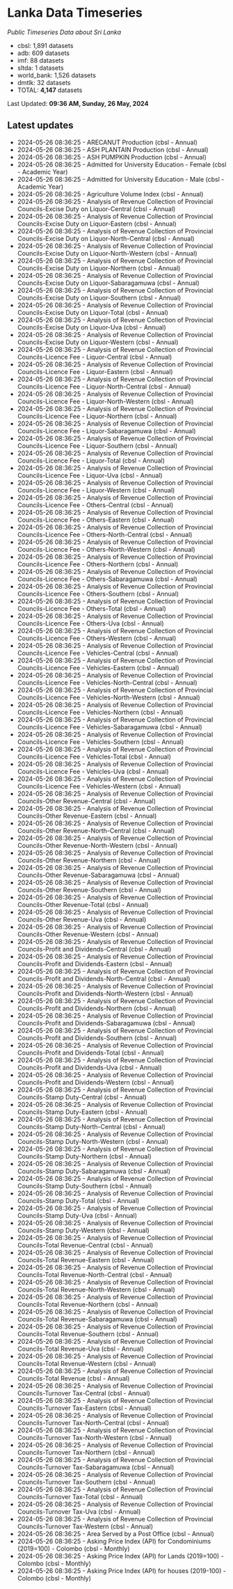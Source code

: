 # Lanka Data Timeseries
*Public Timeseries Data about Sri Lanka*

* cbsl: 1,891 datasets
* adb: 609 datasets
* imf: 88 datasets
* sltda: 1 datasets
* world_bank: 1,526 datasets
* dmtlk: 32 datasets
* TOTAL: **4,147** datasets

Last Updated: **09:36 AM, Sunday, 26 May, 2024**

## Latest updates

* 2024-05-26 08:36:25 - ARECANUT Production (cbsl - Annual)
* 2024-05-26 08:36:25 - ASH PLANTAIN Production (cbsl - Annual)
* 2024-05-26 08:36:25 - ASH PUMPKIN Production (cbsl - Annual)
* 2024-05-26 08:36:25 - Admitted for University Education - Female (cbsl - Academic Year)
* 2024-05-26 08:36:25 - Admitted for University Education - Male (cbsl - Academic Year)
* 2024-05-26 08:36:25 - Agriculture Volume Index (cbsl - Annual)
* 2024-05-26 08:36:25 - Analysis of Revenue Collection of Provincial Councils-Excise Duty on Liquor-Central (cbsl - Annual)
* 2024-05-26 08:36:25 - Analysis of Revenue Collection of Provincial Councils-Excise Duty on Liquor-Eastern (cbsl - Annual)
* 2024-05-26 08:36:25 - Analysis of Revenue Collection of Provincial Councils-Excise Duty on Liquor-North-Central (cbsl - Annual)
* 2024-05-26 08:36:25 - Analysis of Revenue Collection of Provincial Councils-Excise Duty on Liquor-North-Western (cbsl - Annual)
* 2024-05-26 08:36:25 - Analysis of Revenue Collection of Provincial Councils-Excise Duty on Liquor-Northern (cbsl - Annual)
* 2024-05-26 08:36:25 - Analysis of Revenue Collection of Provincial Councils-Excise Duty on Liquor-Sabaragamuwa (cbsl - Annual)
* 2024-05-26 08:36:25 - Analysis of Revenue Collection of Provincial Councils-Excise Duty on Liquor-Southern (cbsl - Annual)
* 2024-05-26 08:36:25 - Analysis of Revenue Collection of Provincial Councils-Excise Duty on Liquor-Total (cbsl - Annual)
* 2024-05-26 08:36:25 - Analysis of Revenue Collection of Provincial Councils-Excise Duty on Liquor-Uva (cbsl - Annual)
* 2024-05-26 08:36:25 - Analysis of Revenue Collection of Provincial Councils-Excise Duty on Liquor-Western (cbsl - Annual)
* 2024-05-26 08:36:25 - Analysis of Revenue Collection of Provincial Councils-Licence Fee - Liquor-Central (cbsl - Annual)
* 2024-05-26 08:36:25 - Analysis of Revenue Collection of Provincial Councils-Licence Fee - Liquor-Eastern (cbsl - Annual)
* 2024-05-26 08:36:25 - Analysis of Revenue Collection of Provincial Councils-Licence Fee - Liquor-North-Central (cbsl - Annual)
* 2024-05-26 08:36:25 - Analysis of Revenue Collection of Provincial Councils-Licence Fee - Liquor-North-Western (cbsl - Annual)
* 2024-05-26 08:36:25 - Analysis of Revenue Collection of Provincial Councils-Licence Fee - Liquor-Northern (cbsl - Annual)
* 2024-05-26 08:36:25 - Analysis of Revenue Collection of Provincial Councils-Licence Fee - Liquor-Sabaragamuwa (cbsl - Annual)
* 2024-05-26 08:36:25 - Analysis of Revenue Collection of Provincial Councils-Licence Fee - Liquor-Southern (cbsl - Annual)
* 2024-05-26 08:36:25 - Analysis of Revenue Collection of Provincial Councils-Licence Fee - Liquor-Total (cbsl - Annual)
* 2024-05-26 08:36:25 - Analysis of Revenue Collection of Provincial Councils-Licence Fee - Liquor-Uva (cbsl - Annual)
* 2024-05-26 08:36:25 - Analysis of Revenue Collection of Provincial Councils-Licence Fee - Liquor-Western (cbsl - Annual)
* 2024-05-26 08:36:25 - Analysis of Revenue Collection of Provincial Councils-Licence Fee - Others-Central (cbsl - Annual)
* 2024-05-26 08:36:25 - Analysis of Revenue Collection of Provincial Councils-Licence Fee - Others-Eastern (cbsl - Annual)
* 2024-05-26 08:36:25 - Analysis of Revenue Collection of Provincial Councils-Licence Fee - Others-North-Central (cbsl - Annual)
* 2024-05-26 08:36:25 - Analysis of Revenue Collection of Provincial Councils-Licence Fee - Others-North-Western (cbsl - Annual)
* 2024-05-26 08:36:25 - Analysis of Revenue Collection of Provincial Councils-Licence Fee - Others-Northern (cbsl - Annual)
* 2024-05-26 08:36:25 - Analysis of Revenue Collection of Provincial Councils-Licence Fee - Others-Sabaragamuwa (cbsl - Annual)
* 2024-05-26 08:36:25 - Analysis of Revenue Collection of Provincial Councils-Licence Fee - Others-Southern (cbsl - Annual)
* 2024-05-26 08:36:25 - Analysis of Revenue Collection of Provincial Councils-Licence Fee - Others-Total (cbsl - Annual)
* 2024-05-26 08:36:25 - Analysis of Revenue Collection of Provincial Councils-Licence Fee - Others-Uva (cbsl - Annual)
* 2024-05-26 08:36:25 - Analysis of Revenue Collection of Provincial Councils-Licence Fee - Others-Western (cbsl - Annual)
* 2024-05-26 08:36:25 - Analysis of Revenue Collection of Provincial Councils-Licence Fee - Vehicles-Central (cbsl - Annual)
* 2024-05-26 08:36:25 - Analysis of Revenue Collection of Provincial Councils-Licence Fee - Vehicles-Eastern (cbsl - Annual)
* 2024-05-26 08:36:25 - Analysis of Revenue Collection of Provincial Councils-Licence Fee - Vehicles-North-Central (cbsl - Annual)
* 2024-05-26 08:36:25 - Analysis of Revenue Collection of Provincial Councils-Licence Fee - Vehicles-North-Western (cbsl - Annual)
* 2024-05-26 08:36:25 - Analysis of Revenue Collection of Provincial Councils-Licence Fee - Vehicles-Northern (cbsl - Annual)
* 2024-05-26 08:36:25 - Analysis of Revenue Collection of Provincial Councils-Licence Fee - Vehicles-Sabaragamuwa (cbsl - Annual)
* 2024-05-26 08:36:25 - Analysis of Revenue Collection of Provincial Councils-Licence Fee - Vehicles-Southern (cbsl - Annual)
* 2024-05-26 08:36:25 - Analysis of Revenue Collection of Provincial Councils-Licence Fee - Vehicles-Total (cbsl - Annual)
* 2024-05-26 08:36:25 - Analysis of Revenue Collection of Provincial Councils-Licence Fee - Vehicles-Uva (cbsl - Annual)
* 2024-05-26 08:36:25 - Analysis of Revenue Collection of Provincial Councils-Licence Fee - Vehicles-Western (cbsl - Annual)
* 2024-05-26 08:36:25 - Analysis of Revenue Collection of Provincial Councils-Other Revenue-Central (cbsl - Annual)
* 2024-05-26 08:36:25 - Analysis of Revenue Collection of Provincial Councils-Other Revenue-Eastern (cbsl - Annual)
* 2024-05-26 08:36:25 - Analysis of Revenue Collection of Provincial Councils-Other Revenue-North-Central (cbsl - Annual)
* 2024-05-26 08:36:25 - Analysis of Revenue Collection of Provincial Councils-Other Revenue-North-Western (cbsl - Annual)
* 2024-05-26 08:36:25 - Analysis of Revenue Collection of Provincial Councils-Other Revenue-Northern (cbsl - Annual)
* 2024-05-26 08:36:25 - Analysis of Revenue Collection of Provincial Councils-Other Revenue-Sabaragamuwa (cbsl - Annual)
* 2024-05-26 08:36:25 - Analysis of Revenue Collection of Provincial Councils-Other Revenue-Southern (cbsl - Annual)
* 2024-05-26 08:36:25 - Analysis of Revenue Collection of Provincial Councils-Other Revenue-Total (cbsl - Annual)
* 2024-05-26 08:36:25 - Analysis of Revenue Collection of Provincial Councils-Other Revenue-Uva (cbsl - Annual)
* 2024-05-26 08:36:25 - Analysis of Revenue Collection of Provincial Councils-Other Revenue-Western (cbsl - Annual)
* 2024-05-26 08:36:25 - Analysis of Revenue Collection of Provincial Councils-Profit and Dividends-Central (cbsl - Annual)
* 2024-05-26 08:36:25 - Analysis of Revenue Collection of Provincial Councils-Profit and Dividends-Eastern (cbsl - Annual)
* 2024-05-26 08:36:25 - Analysis of Revenue Collection of Provincial Councils-Profit and Dividends-North-Central (cbsl - Annual)
* 2024-05-26 08:36:25 - Analysis of Revenue Collection of Provincial Councils-Profit and Dividends-North-Western (cbsl - Annual)
* 2024-05-26 08:36:25 - Analysis of Revenue Collection of Provincial Councils-Profit and Dividends-Northern (cbsl - Annual)
* 2024-05-26 08:36:25 - Analysis of Revenue Collection of Provincial Councils-Profit and Dividends-Sabaragamuwa (cbsl - Annual)
* 2024-05-26 08:36:25 - Analysis of Revenue Collection of Provincial Councils-Profit and Dividends-Southern (cbsl - Annual)
* 2024-05-26 08:36:25 - Analysis of Revenue Collection of Provincial Councils-Profit and Dividends-Total (cbsl - Annual)
* 2024-05-26 08:36:25 - Analysis of Revenue Collection of Provincial Councils-Profit and Dividends-Uva (cbsl - Annual)
* 2024-05-26 08:36:25 - Analysis of Revenue Collection of Provincial Councils-Profit and Dividends-Western (cbsl - Annual)
* 2024-05-26 08:36:25 - Analysis of Revenue Collection of Provincial Councils-Stamp Duty-Central (cbsl - Annual)
* 2024-05-26 08:36:25 - Analysis of Revenue Collection of Provincial Councils-Stamp Duty-Eastern (cbsl - Annual)
* 2024-05-26 08:36:25 - Analysis of Revenue Collection of Provincial Councils-Stamp Duty-North-Central (cbsl - Annual)
* 2024-05-26 08:36:25 - Analysis of Revenue Collection of Provincial Councils-Stamp Duty-North-Western (cbsl - Annual)
* 2024-05-26 08:36:25 - Analysis of Revenue Collection of Provincial Councils-Stamp Duty-Northern (cbsl - Annual)
* 2024-05-26 08:36:25 - Analysis of Revenue Collection of Provincial Councils-Stamp Duty-Sabaragamuwa (cbsl - Annual)
* 2024-05-26 08:36:25 - Analysis of Revenue Collection of Provincial Councils-Stamp Duty-Southern (cbsl - Annual)
* 2024-05-26 08:36:25 - Analysis of Revenue Collection of Provincial Councils-Stamp Duty-Total (cbsl - Annual)
* 2024-05-26 08:36:25 - Analysis of Revenue Collection of Provincial Councils-Stamp Duty-Uva (cbsl - Annual)
* 2024-05-26 08:36:25 - Analysis of Revenue Collection of Provincial Councils-Stamp Duty-Western (cbsl - Annual)
* 2024-05-26 08:36:25 - Analysis of Revenue Collection of Provincial Councils-Total Revenue-Central (cbsl - Annual)
* 2024-05-26 08:36:25 - Analysis of Revenue Collection of Provincial Councils-Total Revenue-Eastern (cbsl - Annual)
* 2024-05-26 08:36:25 - Analysis of Revenue Collection of Provincial Councils-Total Revenue-North-Central (cbsl - Annual)
* 2024-05-26 08:36:25 - Analysis of Revenue Collection of Provincial Councils-Total Revenue-North-Western (cbsl - Annual)
* 2024-05-26 08:36:25 - Analysis of Revenue Collection of Provincial Councils-Total Revenue-Northern (cbsl - Annual)
* 2024-05-26 08:36:25 - Analysis of Revenue Collection of Provincial Councils-Total Revenue-Sabaragamuwa (cbsl - Annual)
* 2024-05-26 08:36:25 - Analysis of Revenue Collection of Provincial Councils-Total Revenue-Southern (cbsl - Annual)
* 2024-05-26 08:36:25 - Analysis of Revenue Collection of Provincial Councils-Total Revenue-Uva (cbsl - Annual)
* 2024-05-26 08:36:25 - Analysis of Revenue Collection of Provincial Councils-Total Revenue-Western (cbsl - Annual)
* 2024-05-26 08:36:25 - Analysis of Revenue Collection of Provincial Councils-Total Revenue (cbsl - Annual)
* 2024-05-26 08:36:25 - Analysis of Revenue Collection of Provincial Councils-Turnover Tax-Central (cbsl - Annual)
* 2024-05-26 08:36:25 - Analysis of Revenue Collection of Provincial Councils-Turnover Tax-Eastern (cbsl - Annual)
* 2024-05-26 08:36:25 - Analysis of Revenue Collection of Provincial Councils-Turnover Tax-North-Central (cbsl - Annual)
* 2024-05-26 08:36:25 - Analysis of Revenue Collection of Provincial Councils-Turnover Tax-North-Western (cbsl - Annual)
* 2024-05-26 08:36:25 - Analysis of Revenue Collection of Provincial Councils-Turnover Tax-Northern (cbsl - Annual)
* 2024-05-26 08:36:25 - Analysis of Revenue Collection of Provincial Councils-Turnover Tax-Sabaragamuwa (cbsl - Annual)
* 2024-05-26 08:36:25 - Analysis of Revenue Collection of Provincial Councils-Turnover Tax-Southern (cbsl - Annual)
* 2024-05-26 08:36:25 - Analysis of Revenue Collection of Provincial Councils-Turnover Tax-Total (cbsl - Annual)
* 2024-05-26 08:36:25 - Analysis of Revenue Collection of Provincial Councils-Turnover Tax-Uva (cbsl - Annual)
* 2024-05-26 08:36:25 - Analysis of Revenue Collection of Provincial Councils-Turnover Tax-Western (cbsl - Annual)
* 2024-05-26 08:36:25 - Area Served by a Post Office (cbsl - Annual)
* 2024-05-26 08:36:25 - Asking Price Index (API) for Condominiums (2019=100) - Colombo (cbsl - Monthly)
* 2024-05-26 08:36:25 - Asking Price Index (API) for Lands (2019=100) - Colombo (cbsl - Monthly)
* 2024-05-26 08:36:25 - Asking Price Index (API) for houses (2019-100) - Colombo (cbsl - Monthly)